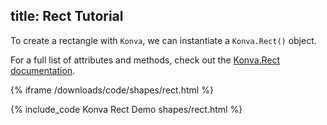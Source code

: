 title: Rect Tutorial
---

To create  a rectangle with `Konva`, we can instantiate a `Konva.Rect()` object.

For a full list of attributes and methods, check out the [Konva.Rect documentation](http://konva.github.io/api/Konva.Rect.html).

{% iframe /downloads/code/shapes/rect.html %}

{% include_code Konva Rect Demo shapes/rect.html %}
